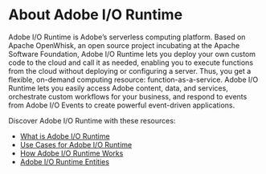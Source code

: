 # About Adobe I/O Runtime

Adobe I/O Runtime is Adobe&rsquo;s serverless computing platform. Based on Apache OpenWhisk, an open source project incubating at the Apache Software Foundation, Adobe I/O Runtime lets you deploy your own custom code to the cloud and call it as needed, enabling you to execute functions from the cloud without deploying or configuring a server. Thus, you get a flexible, on-demand computing resource: function-as-a-service. Adobe I/O Runtime lets you easily access Adobe content, data, and services, orchestrate custom workflows for your business, and respond to events from Adobe I/O Events to create powerful event-driven applications.

Discover Adobe I/O Runtime with these resources:
* [What is Adobe I/O Runtime](overview/what_is_runtime.md)
* [Use Cases for Adobe I/O Runtime](overview/usecases.md)
* [How Adobe I/O Runtime Works](overview/howitworks.md) 
* [Adobe I/O Runtime Entities](overview/entities.md)
